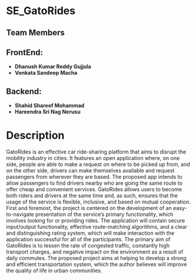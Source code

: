 # SE_GatoRides  
## Team Members
## FrontEnd:
* **Dhanush Kumar Reddy Gujjula**   
* **Venkata Sandeep Macha**
## Backend:
* **Shahid Shareef Mohammad**   
* **Hareendra Sri Nag Nerusu**
# Description
GatoRides is an effective car ride-sharing platform that aims to disrupt the mobility industry in cities. It features an open application where, on one side, people are able to make a request on where to be picked up from, and on the other side, drivers can make themselves available and request passengers from wherever they are based. The proposed app intends to allow passengers to find drivers nearby who are going the same route to offer cheap and convenient services. GatoRides allows users to become both riders and drivers at the same time and, as such, ensures that the usage of the service is flexible, inclusive, and based on mutual cooperation. First and foremost, the project is centered on the development of an easy-to-navigate presentation of the service’s primary functionality, which involves looking for or providing rides. The application will contain secure input/output functionality, effective route-matching algorithms, and a clear and distinguishing rating system, which will make interaction with the application successful for all of the participants. The primary aim of GatoRides is to lessen the rate of congested traffic, constantly high transport charges, and negative impact on the environment as a result of daily commutes. The proposed project aims at helping to develop a strong and efficient transportation system, which the author believes will improve the quality of life in urban communities.
